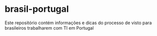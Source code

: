 # brasil-portugal
Este repositório contém informações e dicas do processo de visto para brasileiros trabalharem com TI em Portugal
